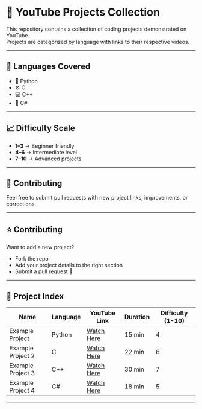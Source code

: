 # 🎥 YouTube Projects Collection

This repository contains a collection of coding projects demonstrated on YouTube.  
Projects are categorized by language with links to their respective videos.  

---

## 📂 Languages Covered
- 🐍 Python  
- ⚙️ C  
- 💻 C++  
- 🔷 C#  

---

## 📈 Difficulty Scale
- **1–3** → Beginner friendly  
- **4–6** → Intermediate level  
- **7–10** → Advanced projects  

---

## 🤝 Contributing
Feel free to submit pull requests with new project links, improvements, or corrections.  

---

## ⭐ Contributing
Want to add a new project?  
- Fork the repo  
- Add your project details to the right section  
- Submit a pull request 🚀   

---

## 📌 Project Index

| Name | Language | YouTube Link | Duration | Difficulty (1-10) |
|------|----------|--------------|----------|-------------------|
| Example Project | Python | [Watch Here](https://youtu.be/example) | 15 min | 4 |
| Example Project 2 | C | [Watch Here](https://youtu.be/example2) | 22 min | 6 |
| Example Project 3 | C++ | [Watch Here](https://youtu.be/example3) | 30 min | 7 |
| Example Project 4 | C# | [Watch Here](https://youtu.be/example4) | 18 min | 5 |

---
